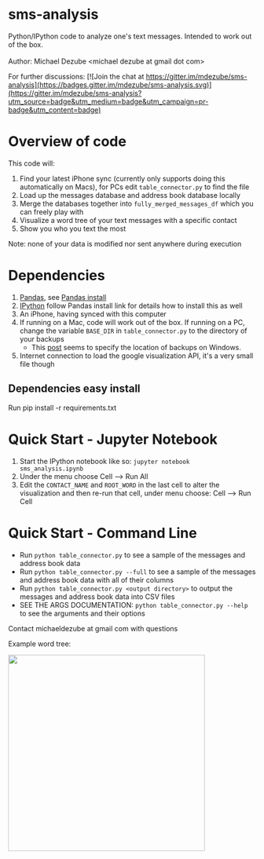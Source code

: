 # sms-analysis
Python/IPython code to analyze one's text messages.  Intended to work out of the box.
<br><br>
Author: Michael Dezube \<michael dezube at gmail dot com\>

For further discussions:
[![Join the chat at https://gitter.im/mdezube/sms-analysis](https://badges.gitter.im/mdezube/sms-analysis.svg)](https://gitter.im/mdezube/sms-analysis?utm_source=badge&utm_medium=badge&utm_campaign=pr-badge&utm_content=badge)

# Overview of code
This code will:

1. Find your latest iPhone sync (currently only supports doing this automatically on Macs), for PCs edit
`table_connector.py` to find the file
2. Load up the messages database and address book database locally
3. Merge the databases together into `fully_merged_messages_df` which you can freely play with
4. Visualize a word tree of your text messages with a specific contact
5. Show you who you text the most

Note: none of your data is modified nor sent anywhere during execution

# Dependencies

1. [Pandas](http://pandas.pydata.org), see [Pandas install](http://pandas.pydata.org/pandas-docs/stable/install.html)
2. [IPython](http://ipython.org/) follow Pandas install link for details how to install this as well
3. An iPhone, having synced with this computer
4. If running on a Mac, code will work out of the box. If running on a PC, change the variable `BASE_DIR` in
`table_connector.py` to the directory of your backups
    * This [post](http://www.iphonefaq.org/comment/70608#comment-70608) seems to specify the location of backups on
    Windows.
5. Internet connection to load the google visualization API, it's a very small file though

## Dependencies easy install
Run pip install -r requirements.txt

# Quick Start - Jupyter Notebook 
1. Start the IPython notebook like so: `jupyter notebook sms_analysis.ipynb`
2. Under the menu choose Cell --> Run All
3. Edit the `CONTACT_NAME` and `ROOT_WORD` in the last cell to alter the visualization and then re-run
that cell, under menu choose: Cell --> Run Cell

# Quick Start - Command Line
* Run `python table_connector.py` to see a sample of the messages and address book data
* Run `python table_connector.py --full` to see a sample of the messages and address book data with all of their columns
* Run `python table_connector.py <output directory>` to output the messages and address book data into CSV files
* SEE THE ARGS DOCUMENTATION: `python table_connector.py --help` to see the arguments and their options

Contact michaeldezube at gmail com with questions

Example word tree:

<img height="400" src="https://raw.githubusercontent.com/mdezube/sms-analysis/master/example%20word%20tree.png"></img>
